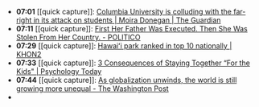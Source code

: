 - **07:01** [[quick capture]]:  [Columbia University is colluding with the far-right in its attack on students | Moira Donegan | The Guardian](https://www.theguardian.com/commentisfree/2024/apr/19/far-right-columbia-university-student-arrests)
- **07:11** [[quick capture]]:  [First Her Father Was Executed. Then She Was Stolen From Her Country. - POLITICO](https://www.politico.com/news/magazine/2024/04/19/greek-children-adoptions-cold-war-00153120)
- **07:29** [[quick capture]]:  [Hawaiʻi park ranked in top 10 nationally | KHON2](https://www.khon2.com/local-news/hawai%CA%BBi-park-ranked-in-top-10-nationally/)
- **07:33** [[quick capture]]:  [3 Consequences of Staying Together “For the Kids" | Psychology Today](https://www.psychologytoday.com/us/blog/communicating-through-change/202404/staying-together-for-the-kids)
- **07:44** [[quick capture]]:  [As globalization unwinds, the world is still growing more unequal - The Washington Post](https://www.washingtonpost.com/world/2024/04/19/globalization-inequality-imf-world-bank-washington-consensus-economy/)
-